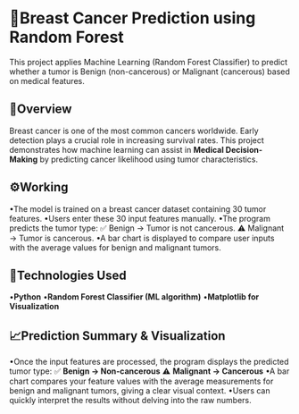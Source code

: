 # 🧬Breast Cancer Prediction using Random Forest

This project applies Machine Learning (Random Forest Classifier) to predict whether a tumor is Benign (non-cancerous) or Malignant (cancerous) based on medical features.

## 📌Overview

Breast cancer is one of the most common cancers worldwide. Early detection plays a crucial role in increasing survival rates. This project demonstrates how machine learning can assist in **Medical Decision-Making** by predicting cancer likelihood using tumor characteristics.

## ⚙️Working

•The model is trained on a breast cancer dataset containing 30 tumor features.
•Users enter these 30 input features manually.
•The program predicts the tumor type:
   ✅ Benign → Tumor is not cancerous.
   ⚠️ Malignant → Tumor is cancerous.
•A bar chart is displayed to compare user inputs with the average values for benign and malignant tumors.

## 🚀Technologies Used

•**Python**
•**Random Forest Classifier (ML algorithm)**
•**Matplotlib for Visualization**

## 📈Prediction Summary & Visualization

•Once the input features are processed, the program displays the predicted tumor type:
   ✅ **Benign → Non-cancerous**
   ⚠️ **Malignant → Cancerous**
•A bar chart compares your feature values with the average measurements for benign and malignant tumors, giving a clear visual context.
•Users can quickly interpret the results without delving into the raw numbers.
